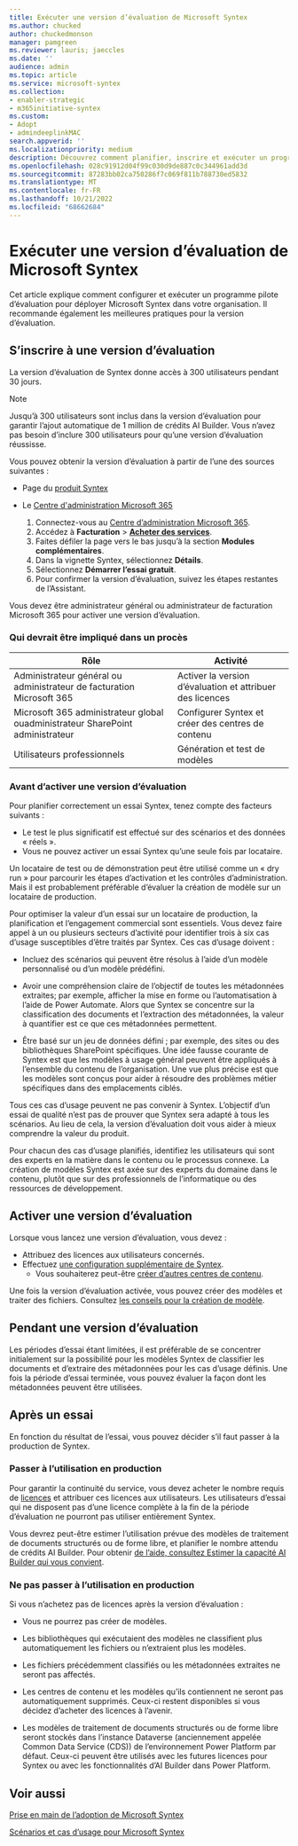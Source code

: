 ```yaml
---
title: Exécuter une version d’évaluation de Microsoft Syntex
ms.author: chucked
author: chuckedmonson
manager: pamgreen
ms.reviewer: lauris; jaeccles
ms.date: ''
audience: admin
ms.topic: article
ms.service: microsoft-syntex
ms.collection:
- enabler-strategic
- m365initiative-syntex
ms.custom:
- Adopt
- admindeeplinkMAC
search.appverid: ''
ms.localizationpriority: medium
description: Découvrez comment planifier, inscrire et exécuter un programme pilote d’essai pour Microsoft Syntex dans votre organisation.
ms.openlocfilehash: 028c91912d04f99c030d9de887c0c344961add3d
ms.sourcegitcommit: 87283bb02ca750286f7c069f811b788730ed5832
ms.translationtype: MT
ms.contentlocale: fr-FR
ms.lasthandoff: 10/21/2022
ms.locfileid: "68662684"
---
```

# <a name="run-a-trial-of-microsoft-syntex"></a>Exécuter une version d’évaluation de Microsoft Syntex

Cet article explique comment configurer et exécuter un programme pilote d’évaluation pour déployer Microsoft Syntex dans votre organisation. Il recommande également les meilleures pratiques pour la version d’évaluation.

## <a name="sign-up-for-a-trial"></a>S’inscrire à une version d’évaluation

La version d’évaluation de Syntex donne accès à 300 utilisateurs pendant 30 jours.

> [!NOTE]
> Jusqu’à 300 utilisateurs sont inclus dans la version d’évaluation pour garantir l’ajout automatique de 1 million de crédits AI Builder. Vous n’avez pas besoin d’inclure 300 utilisateurs pour qu’une version d’évaluation réussisse.

Vous pouvez obtenir la version d’évaluation à partir de l’une des sources suivantes :

- Page du [produit Syntex](https://www.microsoft.com/microsoft-365/enterprise/sharepoint-syntex?activetab=pivot:overviewtab)

- Le [Centre d'administration Microsoft 365](https://admin.microsoft.com)
    1. Connectez-vous au [Centre d’administration Microsoft 365](https://admin.microsoft.com).
    2. Accédez à **Facturation** > <a href="https://go.microsoft.com/fwlink/p/?linkid=868433" target="_blank">**Acheter des services**</a>.
    3. Faites défiler la page vers le bas jusqu’à la section **Modules complémentaires**.
    4. Dans la vignette Syntex, sélectionnez **Détails**.
    5. Sélectionnez **Démarrer l’essai gratuit**.
    6. Pour confirmer la version d’évaluation, suivez les étapes restantes de l’Assistant.

Vous devez être administrateur général ou administrateur de facturation Microsoft 365 pour activer une version d’évaluation.

### <a name="who-should-be-involved-in-a-trial"></a>Qui devrait être impliqué dans un procès

|Rôle|Activité|
|---|---|
|Administrateur général ou administrateur de facturation Microsoft 365|Activer la version d’évaluation et attribuer des licences|
|Microsoft 365 administrateur global ouadministrateur SharePoint administrateur|Configurer Syntex et créer des centres de contenu|
|Utilisateurs professionnels|Génération et test de modèles|

### <a name="before-you-activate-a-trial"></a>Avant d’activer une version d’évaluation

Pour planifier correctement un essai Syntex, tenez compte des facteurs suivants :

- Le test le plus significatif est effectué sur des scénarios et des données « réels ».
- Vous ne pouvez activer un essai Syntex qu’une seule fois par locataire.

Un locataire de test ou de démonstration peut être utilisé comme un « dry run » pour parcourir les étapes d’activation et les contrôles d’administration. Mais il est probablement préférable d’évaluer la création de modèle sur un locataire de production.

Pour optimiser la valeur d’un essai sur un locataire de production, la planification et l’engagement commercial sont essentiels. Vous devez faire appel à un ou plusieurs secteurs d’activité pour identifier trois à six cas d’usage susceptibles d’être traités par Syntex. Ces cas d’usage doivent :

- Incluez des scénarios qui peuvent être résolus à l’aide d’un modèle personnalisé ou d’un modèle prédéfini.

- Avoir une compréhension claire de l’objectif de toutes les métadonnées extraites; par exemple, afficher la mise en forme ou l’automatisation à l’aide de Power Automate. Alors que Syntex se concentre sur la classification des documents et l’extraction des métadonnées, la valeur à quantifier est ce que ces métadonnées permettent.

- Être basé sur un jeu de données défini ; par exemple, des sites ou des bibliothèques SharePoint spécifiques. Une idée fausse courante de Syntex est que les modèles à usage général peuvent être appliqués à l’ensemble du contenu de l’organisation. Une vue plus précise est que les modèles sont conçus pour aider à résoudre des problèmes métier spécifiques dans des emplacements ciblés.

Tous ces cas d’usage peuvent ne pas convenir à Syntex. L’objectif d’un essai de qualité n’est pas de prouver que Syntex sera adapté à tous les scénarios. Au lieu de cela, la version d’évaluation doit vous aider à mieux comprendre la valeur du produit.

Pour chacun des cas d’usage planifiés, identifiez les utilisateurs qui sont des experts en la matière dans le contenu ou le processus connexe. La création de modèles Syntex est axée sur des experts du domaine dans le contenu, plutôt que sur des professionnels de l’informatique ou des ressources de développement.

## <a name="activate-a-trial"></a>Activer une version d’évaluation

Lorsque vous lancez une version d’évaluation, vous devez :

- Attribuez des licences aux utilisateurs concernés.
- Effectuez [une configuration supplémentaire de Syntex](set-up-content-understanding.md).
  - Vous souhaiterez peut-être [créer d’autres centres de contenu](create-a-content-center.md).

Une fois la version d’évaluation activée, vous pouvez créer des modèles et traiter des fichiers. Consultez [les conseils pour la création de modèle](create-a-content-center.md).

## <a name="during-a-trial"></a>Pendant une version d’évaluation

Les périodes d’essai étant limitées, il est préférable de se concentrer initialement sur la possibilité pour les modèles Syntex de classifier les documents et d’extraire des métadonnées pour les cas d’usage définis. Une fois la période d’essai terminée, vous pouvez évaluer la façon dont les métadonnées peuvent être utilisées.

## <a name="after-a-trial"></a>Après un essai

En fonction du résultat de l’essai, vous pouvez décider s’il faut passer à la production de Syntex.

### <a name="proceed-to-production-use"></a>Passer à l’utilisation en production

Pour garantir la continuité du service, vous devez acheter le nombre requis de [licences](syntex-licensing.md) et attribuer ces licences aux utilisateurs. Les utilisateurs d’essai qui ne disposent pas d’une licence complète à la fin de la période d’évaluation ne pourront pas utiliser entièrement Syntex.

Vous devrez peut-être estimer l’utilisation prévue des modèles de traitement de documents structurés ou de forme libre, et planifier le nombre attendu de crédits AI Builder. Pour obtenir [de l’aide, consultez Estimer la capacité AI Builder qui vous convient](https://powerapps.microsoft.com/ai-builder-calculator/).

### <a name="dont-proceed-to-production-use"></a>Ne pas passer à l’utilisation en production

Si vous n’achetez pas de licences après la version d’évaluation :

- Vous ne pourrez pas créer de modèles.

- Les bibliothèques qui exécutaient des modèles ne classifient plus automatiquement les fichiers ou n’extraient plus les modèles.

- Les fichiers précédemment classifiés ou les métadonnées extraites ne seront pas affectés.

- Les centres de contenu et les modèles qu’ils contiennent ne seront pas automatiquement supprimés. Ceux-ci restent disponibles si vous décidez d’acheter des licences à l’avenir.

- Les modèles de traitement de documents structurés ou de forme libre seront stockés dans l’instance Dataverse (anciennement appelée Common Data Service (CDS)) de l’environnement Power Platform par défaut. Ceux-ci peuvent être utilisés avec les futures licences pour Syntex ou avec les fonctionnalités d’AI Builder dans Power Platform.

## <a name="see-also"></a>Voir aussi

[Prise en main de l’adoption de Microsoft Syntex](adoption-getstarted.md)

[Scénarios et cas d’usage pour Microsoft Syntex](adoption-scenarios.md)